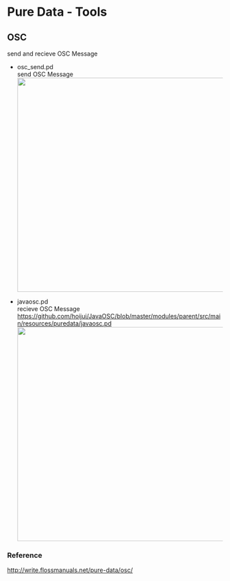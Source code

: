 Pure Data - Tools
===============

## OSC <br/>
send and recieve OSC Message <br/>

* osc_send.pd <br/>
send OSC Message <br/>
<image src="=images/pd_osc_send_pd.png" width="500" /><br/>

* javaosc.pd <br/>
recieve OSC Message <br/>
https://github.com/hoijui/JavaOSC/blob/master/modules/parent/src/main/resources/puredata/javaosc.pd <br/>
<image src="images/pd_javaosc_pd.png" width="500" /><br/>

### Reference <br/>
http://write.flossmanuals.net/pure-data/osc/
